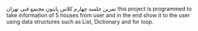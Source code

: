 تمرین جلسه چهارم کلاس پایتون مجتمع فنی تهران
this project is programmed to take information of 5 houses from user and in the end show it to the user using data structures such as List, Dictionary and for loop.

